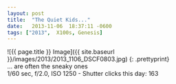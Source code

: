 ```yaml
---
layout: post
title:  "The Quiet Kids..."
date:   2013-11-06  18:37:11 -0600
tags: ["2013",  X100s, Genesis]
---
```

![{{ page.title }} Image]({{ site.baseurl }}/images/2013/2013_1106_DSCF0803.jpg)
{: .prettyprint}  
... are often the sneaky ones  
1/60 sec, f/2.0, ISO 1250 - Shutter clicks this day: 163